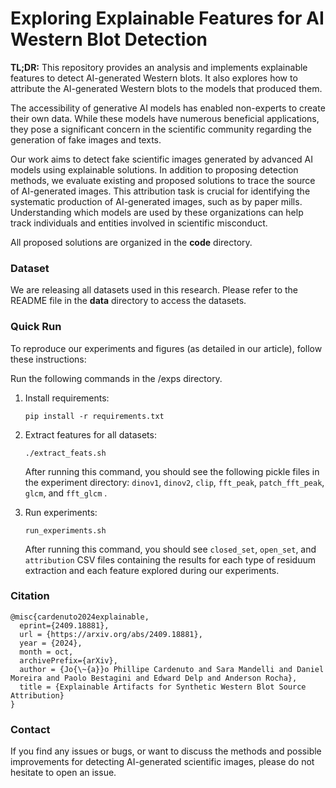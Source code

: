 # Exploring Explainable Features for AI Western Blot Detection

**TL;DR:** This repository provides an analysis and implements explainable features to detect AI-generated Western blots. It also explores how to attribute the AI-generated Western blots to the models that produced them.

The accessibility of generative AI models has enabled non-experts to create their own data. While these models have numerous beneficial applications, they pose a significant concern in the scientific community regarding the generation of fake images and texts.

Our work aims to detect fake scientific images generated by advanced AI models using explainable solutions. In addition to proposing detection methods, we evaluate existing and proposed solutions to trace the source of AI-generated images. This attribution task is crucial for identifying the systematic production of AI-generated images, such as by paper mills. Understanding which models are used by these organizations can help track individuals and entities involved in scientific misconduct.

All proposed solutions are organized in the **code** directory.



### Dataset

We are releasing all datasets used in this research. Please refer to the README file in the **data** directory to access the datasets.

### Quick Run

To reproduce our experiments and figures (as detailed in our article), follow these instructions:

Run the following commands in the /exps directory.

1. Install requirements:

   ```
   pip install -r requirements.txt
   ```

2. Extract features for all datasets:

   ```
   ./extract_feats.sh
   ```

   After running this command, you should see the following pickle files in the experiment directory: `dinov1`, `dinov2`, `clip`, `fft_peak`, `patch_fft_peak`, `glcm`, and `fft_glcm` .

3. Run experiments:

   ````
   run_experiments.sh
   ````

   After running this command, you should see `closed_set`, `open_set`, and `attribution` CSV files containing the results for each type of residuum extraction and each feature explored during our experiments.

### Citation
```
@misc{cardenuto2024explainable,
  eprint={2409.18881},
  url = {https://arxiv.org/abs/2409.18881},
  year = {2024},
  month = oct,
  archivePrefix={arXiv},
  author = {Jo{\~{a}}o Phillipe Cardenuto and Sara Mandelli and Daniel Moreira and Paolo Bestagini and Edward Delp and Anderson Rocha},
  title = {Explainable Artifacts for Synthetic Western Blot Source Attribution}
}
```
### Contact

If you find any issues or bugs, or want to discuss the methods and possible improvements for detecting AI-generated scientific images, please do not hesitate to open an issue.

